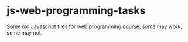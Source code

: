 # js-web-programming-tasks
 Some old Javascript files for web programming course, some may work, some may not.

